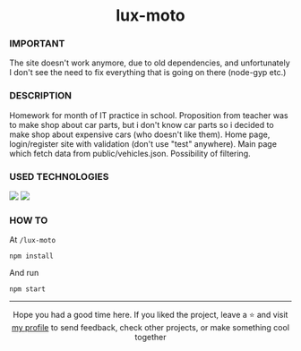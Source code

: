 # <div align="center">lux-moto</div>
### IMPORTANT
The site doesn't work anymore, due to old dependencies, and unfortunately I don't see the need to fix everything that is going on there (node-gyp etc.)

### DESCRIPTION

Homework for month of IT practice in school. Proposition from teacher was to make shop about car parts, but i don't know car parts so i decided to make shop about expensive cars (who doesn't like them). Home page, login/register site with validation (don't use "test" anywhere). Main page which fetch data from public/vehicles.json. Possibility of filtering. 

### USED TECHNOLOGIES
<span>
<img src="https://img.shields.io/badge/React-20232A?style=for-the-badge&logo=react&logoColor=61DAFB"/>  
<img src="https://img.shields.io/badge/Sass-CC6699?style=for-the-badge&logo=sass&logoColor=white"/>  
</span>  

### HOW TO
At `/lux-moto`
````
npm install
````
And run
````
npm start
````
***

<div align="center">Hope you had a good time here. If you liked the project, leave a ⭐ and visit <a href="https://github.com/ArziPL">my profile</a> to send feedback, check other projects, or make something cool together</p></div> 


